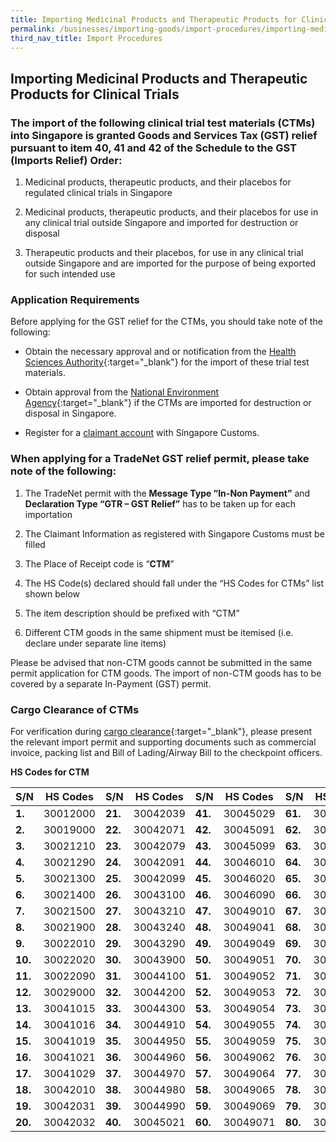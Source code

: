 ```yaml
---
title: Importing Medicinal Products and Therapeutic Products for Clinical Trials
permalink: /businesses/importing-goods/import-procedures/importing-medical-products-and-therapeutic-products-for-clinical-trials
third_nav_title: Import Procedures
---
```


## Importing Medicinal Products and Therapeutic Products for Clinical Trials


### The import of the following clinical trial test materials (CTMs) into Singapore is granted Goods and Services Tax (GST) relief pursuant to item 40, 41 and 42 of the Schedule to the GST (Imports Relief) Order:  

1.  Medicinal products, therapeutic products, and their placebos for regulated clinical trials in Singapore
    
2.  Medicinal products, therapeutic products, and their placebos for use in any clinical trial outside Singapore and imported for destruction or disposal
    
3.  Therapeutic products and their placebos, for  use in any clinical trial outside Singapore and are imported for the purpose of being exported for such intended use
    

###  Application Requirements

Before applying for the GST relief for the CTMs, you should take note of the following:

-   Obtain the necessary approval and or notification from the [Health Sciences Authority](https://www.hsa.gov.sg/Clinical-Trials/){:target="_blank"} for the import of these trial test materials.
    
-   Obtain approval from the [National Environment Agency](http://www.nea.gov.sg/energy-waste/waste-management){:target="_blank"} if the CTMs are imported for destruction or disposal in Singapore.
    
-   Register for a [claimant account](/businesses/registration-matters/registration-procedures/register-claimants) with Singapore Customs.
    

### When applying for a TradeNet GST relief permit, please take note of the following:  

1.  The TradeNet permit with the **Message Type “In-Non Payment”** and **Declaration Type “GTR – GST Relief”** has to be taken up for each importation
    
2.  The Claimant Information as registered with Singapore Customs must be filled
    
3.  The Place of Receipt code is “**CTM**”
    
4.  The HS Code(s) declared should fall under the “HS Codes for CTMs” list shown below

5.  The item description should be prefixed with “CTM”

6.  Different CTM goods in the same shipment must be itemised (i.e. declare under separate line items)

Please be advised that non-CTM goods cannot be submitted in the same permit application for CTM goods. The import of non-CTM goods has to be covered by a separate In-Payment (GST) permit.

### Cargo Clearance of CTMs

For verification during  [cargo clearance](https://www.ica.gov.sg/enteringanddeparting/cargo_postal_info){:target="_blank"}, please present the relevant import permit and supporting documents such as commercial invoice, packing list and Bill of Lading/Airway Bill to the checkpoint officers.

**HS Codes for CTM**

| S/N | HS Codes | S/N | HS Codes | S/N | HS Codes | S/N | HS Codes 
|--|--|--|--|--|--|--|--|
| **1.** | 30012000 | **21.** | 30042039 | **41.** | 30045029 | **61.** | 30049072 |
| **2.** | 30019000 | **22.** | 30042071 | **42.** | 30045091 | **62.** | 30049079 |
| **3.** | 30021210 | **23.** | 30042079 | **43.** | 30045099 | **63.** | 30049081 |
| **4.** | 30021290 | **24.** | 30042091 | **44.** | 30046010 | **64.** | 30049082 |
| **5.** | 30021300 | **25.** | 30042099 | **45.** | 30046020 | **65.** | 30049089 |
| **6.** | 30021400 | **26.** | 30043100 | **46.** | 30046090 | **66.** | 30049092 |
| **7.** | 30021500 | **27.** | 30043210 | **47.** | 30049010 | **67.** | 30049093 |
| **8.** |   30021900 | **28.** | 30043240 | **48.** | 30049041 | **68.** | 30049094 |
| **9.** | 30022010 | **29.** | 30043290 | **49.** | 30049049 | **69.** | 30049095 |
| **10.** | 30022020 | **30.** | 30043900 |**50.**  | 30049051 | **70.** | 30049096 |
| **11.** | 30022090 | **31.** | 30044100 |**51.**  | 30049052 | **71.** | 30049098 |
| **12.** | 30029000 | **32.** | 30044200 |**52.**  | 30049053 |**72.**  | 30049099 |
| **13.**| 30041015 |  **33.**| 30044300 | **53.** | 30049054 | **73.** | 30063010 |
| **14.** | 30041016 | **34.** | 30044910 |**54.** | 30049055 | **74.** | 30063030 |
| **15.** | 30041019 | **35.** | 30044950 | **55.** | 30049059 |**75.**  | 30063090 |
| **16.** | 30041021 | **36.** | 30044960 | **56.** | 30049062 |**76.**  | 30066000 |
| **17.** | 30041029 | **37.** | 30044970 | **57.** | 30049064 |**77.**  | 30021400 |
| **18.** | 30042010 | **38.** | 30044980 | **58.** | 30049065 |**78.**  | 30021500 |
| **19.** | 30042031 | **39.** | 30044990 | **59.** | 30049069 |**79.**  | 30021210 |
| **20.** | 30042032 | **40.** | 30045021 | **60.** | 30049071 | **80.** | 30021300 |
